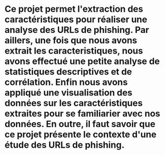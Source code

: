 # Ce projet permet l'extraction des caractéristiques pour réaliser une analyse des URLs de phishing. Par aillers, une fois que nous avons extrait les caracteristiques, nous avons effectué une petite analyse de statistiques descriptives et de corrélation. Enfin nous avons appliqué une visualisation des données sur les caractéristiques extraites pour se familiarier avec nos données. En outre, il faut savoir que ce projet présente le contexte d'une étude des URLs de phishing. 
